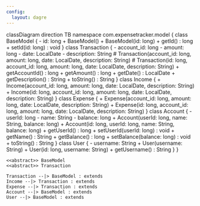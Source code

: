 ```yaml
---
config:
  layout: dagre
---
```

classDiagram
direction TB
	namespace com.expensetracker.model {
        class BaseModel {
	        - id: long
	        + BaseModel()
	        + BaseModel(id: long)
	        + getId() : long
	        + setId(id: long) : void
        }
        class Transaction {
	        - account_id: long
	        - amount: long
	        - date: LocalDate
	        - description: String
	        # Transaction(account_id: long, amount: long, date: LocalDate, description: String)
	        # Transaction(id: long, account_id: long, amount: long, date: LocalDate, description: String)
	        + getAccountId() : long
	        + getAmount() : long
	        + getDate() : LocalDate
	        + getDescription() : String
	        + toString() : String
        }
        class Income {
	        + Income(account_id: long, amount: long, date: LocalDate, description: String)
	        + Income(id: long, account_id: long, amount: long, date: LocalDate, description: String)
        }
        class Expense {
	        + Expense(account_id: long, amount: long, date: LocalDate, description: String)
	        + Expense(id: long, account_id: long, amount: long, date: LocalDate, description: String)
        }
        class Account {
	        - userId: long
	        - name: String
	        - balance: long
	        + Account(userId: long, name: String, balance: long)
	        + Account(id: long, userId: long, name: String, balance: long)
	        + getUserId() : long
	        + setUserId(userId: long) : void
	        + getName() : String
	        + getBalance() : long
	        + setBalance(balance: long) : void
	        + toString() : String
        }
        class User {
	        - username: String
	        + User(username: String)
	        + User(id: long, username: String)
	        + getUsername() : String
        }
	}

	<<abstract>> BaseModel
	<<abstract>> Transaction

    Transaction --|> BaseModel : extends
    Income --|> Transaction : extends
    Expense --|> Transaction : extends
    Account --|> BaseModel : extends
    User --|> BaseModel : extends